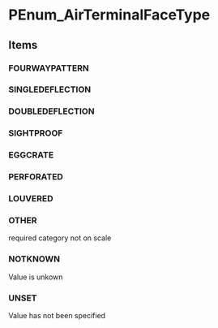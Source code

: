 # PEnum_AirTerminalFaceType

## Items

### FOURWAYPATTERN


### SINGLEDEFLECTION


### DOUBLEDEFLECTION


### SIGHTPROOF


### EGGCRATE


### PERFORATED


### LOUVERED


### OTHER
required category not on scale

### NOTKNOWN
Value is unkown

### UNSET
Value has not been specified

